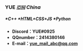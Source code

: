 ### YUE  ***🇨🇳 China***

##### *C++ *HTML+CSS+JS *Python

- **Discord：YUE#0925**
- **QQnumber：2414380146**
- **E-mail：yue_mail_abc@qq.com**
